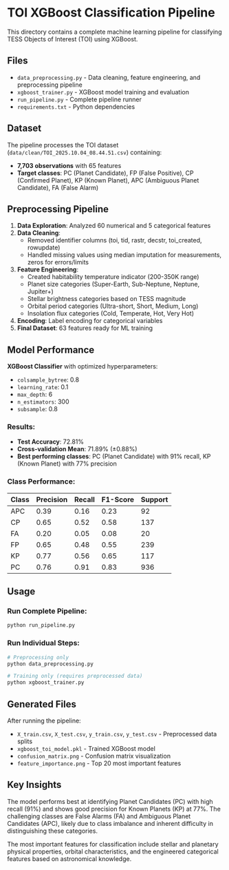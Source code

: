 # TOI XGBoost Classification Pipeline

This directory contains a complete machine learning pipeline for classifying TESS Objects of Interest (TOI) using XGBoost.

## Files

- `data_preprocessing.py` - Data cleaning, feature engineering, and preprocessing pipeline
- `xgboost_trainer.py` - XGBoost model training and evaluation
- `run_pipeline.py` - Complete pipeline runner
- `requirements.txt` - Python dependencies

## Dataset

The pipeline processes the TOI dataset (`data/clean/TOI_2025.10.04_08.44.51.csv`) containing:
- **7,703 observations** with 65 features
- **Target classes**: PC (Planet Candidate), FP (False Positive), CP (Confirmed Planet), KP (Known Planet), APC (Ambiguous Planet Candidate), FA (False Alarm)

## Preprocessing Pipeline

1. **Data Exploration**: Analyzed 60 numerical and 5 categorical features
2. **Data Cleaning**: 
   - Removed identifier columns (toi, tid, rastr, decstr, toi_created, rowupdate)
   - Handled missing values using median imputation for measurements, zeros for errors/limits
3. **Feature Engineering**:
   - Created habitability temperature indicator (200-350K range)
   - Planet size categories (Super-Earth, Sub-Neptune, Neptune, Jupiter+)
   - Stellar brightness categories based on TESS magnitude
   - Orbital period categories (Ultra-short, Short, Medium, Long)
   - Insolation flux categories (Cold, Temperate, Hot, Very Hot)
4. **Encoding**: Label encoding for categorical variables
5. **Final Dataset**: 63 features ready for ML training

## Model Performance

**XGBoost Classifier** with optimized hyperparameters:
- `colsample_bytree`: 0.8
- `learning_rate`: 0.1
- `max_depth`: 6
- `n_estimators`: 300
- `subsample`: 0.8

### Results:
- **Test Accuracy**: 72.81%
- **Cross-validation Mean**: 71.89% (±0.88%)
- **Best performing classes**: PC (Planet Candidate) with 91% recall, KP (Known Planet) with 77% precision

### Class Performance:
| Class | Precision | Recall | F1-Score | Support |
|-------|-----------|--------|----------|---------|
| APC   | 0.39      | 0.16   | 0.23     | 92      |
| CP    | 0.65      | 0.52   | 0.58     | 137     |
| FA    | 0.20      | 0.05   | 0.08     | 20      |
| FP    | 0.65      | 0.48   | 0.55     | 239     |
| KP    | 0.77      | 0.56   | 0.65     | 117     |
| PC    | 0.76      | 0.91   | 0.83     | 936     |

## Usage

### Run Complete Pipeline:
```bash
python run_pipeline.py
```

### Run Individual Steps:
```bash
# Preprocessing only
python data_preprocessing.py

# Training only (requires preprocessed data)
python xgboost_trainer.py
```

## Generated Files

After running the pipeline:
- `X_train.csv`, `X_test.csv`, `y_train.csv`, `y_test.csv` - Preprocessed data splits
- `xgboost_toi_model.pkl` - Trained XGBoost model
- `confusion_matrix.png` - Confusion matrix visualization
- `feature_importance.png` - Top 20 most important features

## Key Insights

The model performs best at identifying Planet Candidates (PC) with high recall (91%) and shows good precision for Known Planets (KP) at 77%. The challenging classes are False Alarms (FA) and Ambiguous Planet Candidates (APC), likely due to class imbalance and inherent difficulty in distinguishing these categories.

The most important features for classification include stellar and planetary physical properties, orbital characteristics, and the engineered categorical features based on astronomical knowledge.
